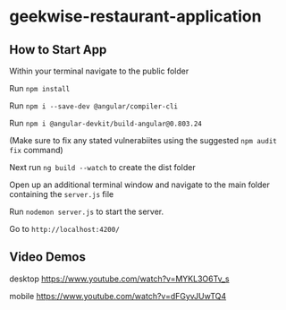 # geekwise-restaurant-application

## How to Start App

Within your terminal navigate to the public folder 

Run `npm install` 

Run `npm i --save-dev @angular/compiler-cli` 

Run `npm i @angular-devkit/build-angular@0.803.24` 

(Make sure to fix any stated vulnerabiites using the suggested `npm audit fix` command) 

Next run `ng build --watch` to create the dist folder

Open up an additional terminal window and navigate to the main folder containing the `server.js` file 

Run `nodemon server.js` to start the server. 

Go to `http://localhost:4200/`

## Video Demos 

desktop
https://www.youtube.com/watch?v=MYKL3O6Tv_s

mobile
https://www.youtube.com/watch?v=dFGyvJUwTQ4

